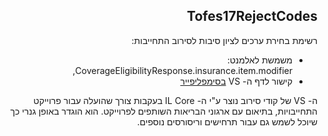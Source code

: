 <div dir="rtl" markdown="1">

## Tofes17RejectCodes


רשימת בחירת ערכים לציון סיבות לסירוב התחייבות:

* משמשת לאלמנט: CoverageEligibilityResponse.insurance.item.modifier, 
* קישור לדף ה- VS [בסימפליפייר](https://simplifier.net/ilcore/tofes17-reject-codes)

ה- VS של קודי סירוב נוצר ע"י ה- IL Core בעקבות צורך שהועלה עבור פרוייקט התחייבויות, בתיאום עם ארגוני הבריאות השותפים לפרוייקט.
הוא הוגדר באופן גנרי כך שיוכל לשמש גם עבור תרחישים וריסורסים נוספים.

</div>
